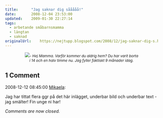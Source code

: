 ```yaml
---
title:		"Jag saknar dig sååååå!"
date:		2008-12-04 23:53:00
updated:	2009-01-30 22:27:14
tags: 
  - arbetande småbarnsmamma
  - längtan
  - saknad	
originalUrl:	https://nejtupp.blogspot.com/2008/12/jag-saknar-dig-s.html
---
```


<div style="text-align: center;"><img src="../../../../img/_MG_9252_1024pix.jpg"><span style="font-style: italic;font-size:85%;">- Hej Mamma. Varför kommer du aldrig hem? Du har varit borta</span><br></div><div style="text-align: center;"><span style="font-size:85%;"><span style="font-style: italic;">i 14 och en halv timme nu. Jag fyller faktiskt 9 månader idag.</span><br></span></div>

<div class="comments">
	<div class="comments-header"><h2>1 Comment</h2></div>
	<div class="comments-body">
			<div class="comment" id="comment-595147559735795539">
				<p class="comment-header">
					<date datetime="2008-12-12T08:45:00.000+01:00">2008-12-12 08:45:00</date> 
					<a href="https://www.blogger.com/profile/01053182570637311119" rel="nofollow">Mikaela</a>:
				</p>
				<div class="comment-content"><p>Jag har tittat flera ggr på det här inlägget, underbar bild och underbar text - jag smälter! Fin unge ni har!</p></div>
				<div class="comment-footer"></div>
			</div></div>
	<p class="comments-footer"><em>Comments are now closed.</em></p>
</div>